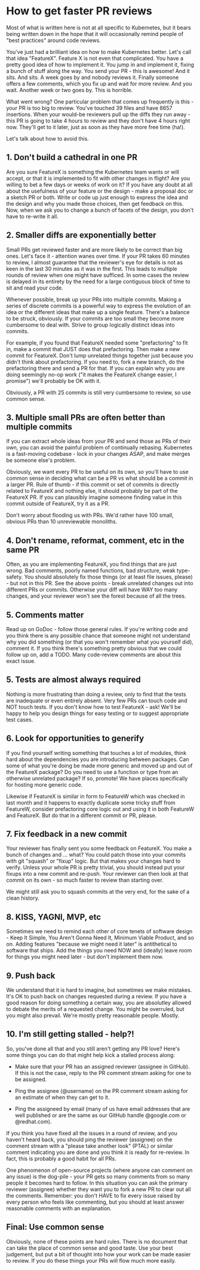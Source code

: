 # How to get faster PR reviews

Most of what is written here is not at all specific to Kubernetes, but it bears
being written down in the hope that it will occasionally remind people of "best
practices" around code reviews.

You've just had a brilliant idea on how to make Kubernetes better.  Let's call
that idea "FeatureX".  Feature X is not even that complicated.  You have a
pretty good idea of how to implement it.  You jump in and implement it, fixing a
bunch of stuff along the way.  You send your PR - this is awesome!  And it sits.
And sits.  A week goes by and nobody reviews it.  Finally someone offers a few
comments, which you fix up and wait for more review.  And you wait.  Another
week or two goes by.  This is horrible.

What went wrong?  One particular problem that comes up frequently is this - your
PR is too big to review.  You've touched 39 files and have 8657 insertions.
When your would-be reviewers pull up the diffs they run away - this PR is going
to take 4 hours to review and they don't have 4 hours right now.  They'll get to it
later, just as soon as they have more free time (ha!).

Let's talk about how to avoid this.

## 1. Don't build a cathedral in one PR

Are you sure FeatureX is something the Kubernetes team wants or will accept, or
that it is implemented to fit with other changes in flight?  Are you willing to
bet a few days or weeks of work on it?  If you have any doubt at all about the
usefulness of your feature or the design - make a proposal doc or a sketch PR
or both.  Write or code up just enough to express the idea and the design and
why you made those choices, then get feedback on this.  Now, when we ask you to
change a bunch of facets of the design, you don't have to re-write it all.

## 2. Smaller diffs are exponentially better

Small PRs get reviewed faster and are more likely to be correct than big ones.
Let's face it - attention wanes over time.  If your PR takes 60 minutes to
review, I almost guarantee that the reviewer's eye for details is not as keen in
the last 30 minutes as it was in the first.  This leads to multiple rounds of
review when one might have sufficed.  In some cases the review is delayed in its
entirety by the need for a large contiguous block of time to sit and read your
code.

Whenever possible, break up your PRs into multiple commits.  Making a series of
discrete commits is a powerful way to express the evolution of an idea or the
different ideas that make up a single feature.  There's a balance to be struck,
obviously.  If your commits are too small they become more cumbersome to deal
with.  Strive to group logically distinct ideas into commits.

For example, if you found that FeatureX needed some "prefactoring" to fit in,
make a commit that JUST does that prefactoring.  Then make a new commit for
FeatureX.  Don't lump unrelated things together just because you didn't think
about prefactoring.  If you need to, fork a new branch, do the prefactoring
there and send a PR for that.  If you can explain why you are doing seemingly
no-op work ("it makes the FeatureX change easier, I promise") we'll probably be
OK with it.

Obviously, a PR with 25 commits is still very cumbersome to review, so use
common sense.

## 3. Multiple small PRs are often better than multiple commits

If you can extract whole ideas from your PR and send those as PRs of their own,
you can avoid the painful problem of continually rebasing.  Kubernetes is a
fast-moving codebase - lock in your changes ASAP, and make merges be someone
else's problem.

Obviously, we want every PR to be useful on its own, so you'll have to use
common sense in deciding what can be a PR vs what should be a commit in a larger
PR.  Rule of thumb - if this commit or set of commits is directly related to
FeatureX and nothing else, it should probably be part of the FeatureX PR.  If
you can plausibly imagine someone finding value in this commit outside of
FeatureX, try it as a PR.

Don't worry about flooding us with PRs.  We'd rather have 100 small, obvious PRs
than 10 unreviewable monoliths.

## 4. Don't rename, reformat, comment, etc in the same PR

Often, as you are implementing FeatureX, you find things that are just wrong.
Bad comments, poorly named functions, bad structure, weak type-safety.  You
should absolutely fix those things (or at least file issues, please) - but not
in this PR.  See the above points - break unrelated changes out into different
PRs or commits.  Otherwise your diff will have WAY too many changes, and your
reviewer won't see the forest because of all the trees.

## 5. Comments matter

Read up on GoDoc - follow those general rules.  If you're writing code and you
think there is any possible chance that someone might not understand why you did
something (or that you won't remember what you yourself did), comment it.  If
you think there's something pretty obvious that we could follow up on, add a
TODO.  Many code-review comments are about this exact issue.

## 5. Tests are almost always required

Nothing is more frustrating than doing a review, only to find that the tests are
inadequate or even entirely absent.  Very few PRs can touch code and NOT touch
tests.  If you don't know how to test FeatureX - ask!  We'll be happy to help
you design things for easy testing or to suggest appropriate test cases.

## 6. Look for opportunities to generify

If you find yourself writing something that touches a lot of modules, think hard
about the dependencies you are introducing between packages.  Can some of what
you're doing be made more generic and moved up and out of the FeatureX package?
Do you need to use a function or type from an otherwise unrelated package?  If
so, promote!  We have places specifically for hosting more generic code.

Likewise if FeatureX is similar in form to FeatureW which was checked in last
month and it happens to exactly duplicate some tricky stuff from FeatureW,
consider prefactoring core logic out and using it in both FeatureW and FeatureX.
But do that in a different commit or PR, please.

## 7. Fix feedback in a new commit

Your reviewer has finally sent you some feedback on FeatureX.  You make a bunch
of changes and ... what?  You could patch those into your commits with git
"squash" or "fixup" logic.  But that makes your changes hard to verify.  Unless
your whole PR is pretty trivial, you should instead put your fixups into a new
commit and re-push.  Your reviewer can then look at that commit on its own - so
much faster to review than starting over.

We might still ask you to squash commits at the very end, for the sake of a clean
history.

## 8. KISS, YAGNI, MVP, etc

Sometimes we need to remind each other of core tenets of software design - Keep
It Simple, You Aren't Gonna Need It, Minimum Viable Product, and so on.  Adding
features "because we might need it later" is antithetical to software that
ships.  Add the things you need NOW and (ideally) leave room for things you
might need later - but don't implement them now.

## 9. Push back

We understand that it is hard to imagine, but sometimes we make mistakes.  It's
OK to push back on changes requested during a review.  If you have a good reason
for doing something a certain way, you are absolutley allowed to debate the
merits of a requested change.  You might be overruled, but you might also
prevail.  We're mostly pretty reasonable people.  Mostly.

## 10. I'm still getting stalled - help?!

So, you've done all that and you still aren't getting any PR love?  Here's some
things you can do that might help kick a stalled process along:

   * Make sure that your PR has an assigned reviewer (assignee in GitHub).  If
     this is not the case, reply to the PR comment stream asking for one to be
     assigned.

   * Ping the assignee (@username) on the PR comment stream asking for an
     estimate of when they can get to it.

   * Ping the assigneed by email (many of us have email addresses that are well
     published or are the same as our GitHub handle @google.com or @redhat.com).

If you think you have fixed all the issues in a round of review, and you haven't
heard back, you should ping the reviewer (assignee) on the comment stream with a
"please take another look" (PTAL) or similar comment indicating you are done and
you think it is ready for re-review.  In fact, this is probably a good habit for
all PRs.

One phenomenon of open-source projects (where anyone can comment on any issue)
is the dog-pile - your PR gets so many comments from so many people it becomes
hard to follow.  In this situation you can ask the primary reviewer
(assignee) whether they want you to fork a new PR to clear out all the comments.
Remember: you don't HAVE to fix every issue raised by every person who feels
like commenting, but you should at least answer reasonable comments with an
explanation.

## Final: Use common sense

Obviously, none of these points are hard rules.  There is no document that can
take the place of common sense and good taste.  Use your best judgement, but put
a bit of thought into how your work can be made easier to review.  If you do
these things your PRs will flow much more easily.

